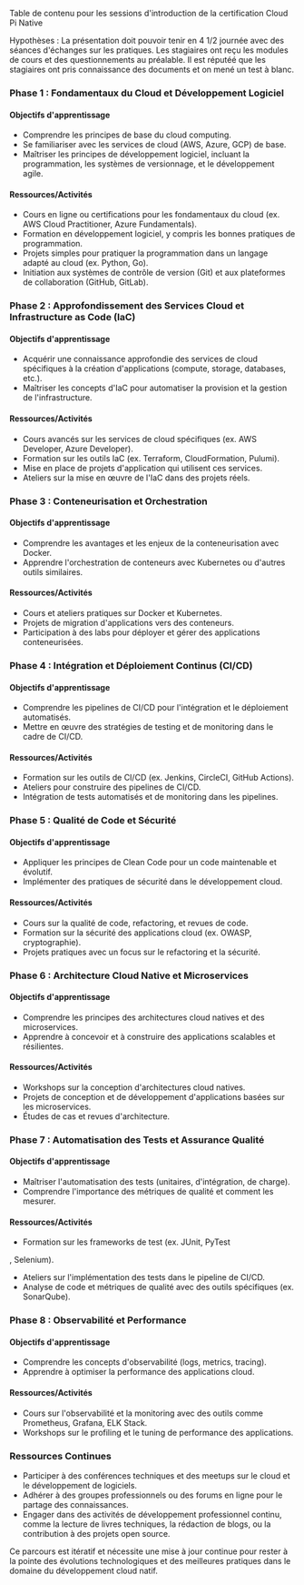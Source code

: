 Table de contenu pour les sessions d'introduction de la certification Cloud Pi Native

Hypothèses :
La présentation doit pouvoir tenir en 4 1/2 journée avec des séances d'échanges sur les pratiques.
Les stagiaires ont reçu les modules de cours et des questionnements au préalable.
Il est réputéé que les stagiaires ont pris connaissance des documents et on mené un test à blanc.



### Phase 1 : Fondamentaux du Cloud et Développement Logiciel

#### Objectifs d'apprentissage

- Comprendre les principes de base du cloud computing.
- Se familiariser avec les services de cloud (AWS, Azure, GCP) de base.
- Maîtriser les principes de développement logiciel, incluant la programmation, les systèmes de versionnage, et le développement agile.

#### Ressources/Activités

- Cours en ligne ou certifications pour les fondamentaux du cloud (ex. AWS Cloud Practitioner, Azure Fundamentals).
- Formation en développement logiciel, y compris les bonnes pratiques de programmation.
- Projets simples pour pratiquer la programmation dans un langage adapté au cloud (ex. Python, Go).
- Initiation aux systèmes de contrôle de version (Git) et aux plateformes de collaboration (GitHub, GitLab).

### Phase 2 : Approfondissement des Services Cloud et Infrastructure as Code (IaC)

#### Objectifs d'apprentissage

- Acquérir une connaissance approfondie des services de cloud spécifiques à la création d'applications (compute, storage, databases, etc.).
- Maîtriser les concepts d'IaC pour automatiser la provision et la gestion de l'infrastructure.

#### Ressources/Activités

- Cours avancés sur les services de cloud spécifiques (ex. AWS Developer, Azure Developer).
- Formation sur les outils IaC (ex. Terraform, CloudFormation, Pulumi).
- Mise en place de projets d'application qui utilisent ces services.
- Ateliers sur la mise en œuvre de l'IaC dans des projets réels.

### Phase 3 : Conteneurisation et Orchestration

#### Objectifs d'apprentissage

- Comprendre les avantages et les enjeux de la conteneurisation avec Docker.
- Apprendre l'orchestration de conteneurs avec Kubernetes ou d'autres outils similaires.

#### Ressources/Activités

- Cours et ateliers pratiques sur Docker et Kubernetes.
- Projets de migration d'applications vers des conteneurs.
- Participation à des labs pour déployer et gérer des applications conteneurisées.

### Phase 4 : Intégration et Déploiement Continus (CI/CD)

#### Objectifs d'apprentissage

- Comprendre les pipelines de CI/CD pour l'intégration et le déploiement automatisés.
- Mettre en œuvre des stratégies de testing et de monitoring dans le cadre de CI/CD.

#### Ressources/Activités

- Formation sur les outils de CI/CD (ex. Jenkins, CircleCI, GitHub Actions).
- Ateliers pour construire des pipelines de CI/CD.
- Intégration de tests automatisés et de monitoring dans les pipelines.

### Phase 5 : Qualité de Code et Sécurité

#### Objectifs d'apprentissage

- Appliquer les principes de Clean Code pour un code maintenable et évolutif.
- Implémenter des pratiques de sécurité dans le développement cloud.

#### Ressources/Activités

- Cours sur la qualité de code, refactoring, et revues de code.
- Formation sur la sécurité des applications cloud (ex. OWASP, cryptographie).
- Projets pratiques avec un focus sur le refactoring et la sécurité.

### Phase 6 : Architecture Cloud Native et Microservices

#### Objectifs d'apprentissage

- Comprendre les principes des architectures cloud natives et des microservices.
- Apprendre à concevoir et à construire des applications scalables et résilientes.

#### Ressources/Activités

- Workshops sur la conception d'architectures cloud natives.
- Projets de conception et de développement d'applications basées sur les microservices.
- Études de cas et revues d'architecture.

### Phase 7 : Automatisation des Tests et Assurance Qualité

#### Objectifs d'apprentissage

- Maîtriser l'automatisation des tests (unitaires, d'intégration, de charge).
- Comprendre l'importance des métriques de qualité et comment les mesurer.

#### Ressources/Activités

- Formation sur les frameworks de test (ex. JUnit, PyTest

, Selenium).

- Ateliers sur l'implémentation des tests dans le pipeline de CI/CD.
- Analyse de code et métriques de qualité avec des outils spécifiques (ex. SonarQube).

### Phase 8 : Observabilité et Performance

#### Objectifs d'apprentissage

- Comprendre les concepts d'observabilité (logs, metrics, tracing).
- Apprendre à optimiser la performance des applications cloud.

#### Ressources/Activités

- Cours sur l'observabilité et la monitoring avec des outils comme Prometheus, Grafana, ELK Stack.
- Workshops sur le profiling et le tuning de performance des applications.

### Ressources Continues

- Participer à des conférences techniques et des meetups sur le cloud et le développement de logiciels.
- Adhérer à des groupes professionnels ou des forums en ligne pour le partage des connaissances.
- Engager dans des activités de développement professionnel continu, comme la lecture de livres techniques, la rédaction de blogs, ou la contribution à des projets open source.

Ce parcours est itératif et nécessite une mise à jour continue pour rester à la pointe des évolutions technologiques et des meilleures pratiques dans le domaine du développement cloud natif.
